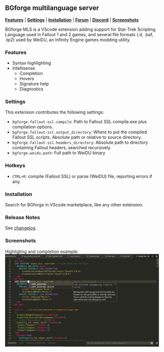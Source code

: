 ## BGforge multilanguage server

[__Features__](#features)
 | [__Settings__](#settings)
 | [__Installation__](#installation)
 | [__Forum__](https://forum.bgforge.net/viewforum.php?f=35)
 | [__Discord__](https://discord.gg/4Yqfggm)
 | [__Screenshots__](#screenshots)

BGforge MLS is a VScode extension adding support for Star-Trek Scripting Language used in Fallout 1 and 2 games, and several file formats (.d, .baf, .tp2) used by WeiDU, an Infinity Engine games modding utility.

### Features

* Syntax highlighting
* Intellisense
  * Completion
  * Hovers
  * Signature help
  * Diagnostics

### Settings

This extension contributes the following settings:

* `bgforge.fallout-ssl.compile`: Path to Fallout SSL compile.exe plus compilation options.
* `bgforge.fallout-ssl.output_directory`:  Where to put the compiled Fallout SSL scripts. Absolute path or relative to source directory.
* `bgforge.fallout-ssl.headers_directory`: Absolute path to directory containing Fallout headers, searched recursively.
* `bgforge.weidu.path`: Full path to WeiDU binary

### Hotkeys
* `CTRL+R`: compile (Fallout SSL) or parse (WeiDU) file, reporting errors if any.

### Installation
Search for BGforge in VScode marketplace, like any other extension.

### Release Notes
See [changelog](CHANGELOG.md).

### Screenshots
Highligting and completion example:
![highligting and completion example](resources/screenshot.png)

